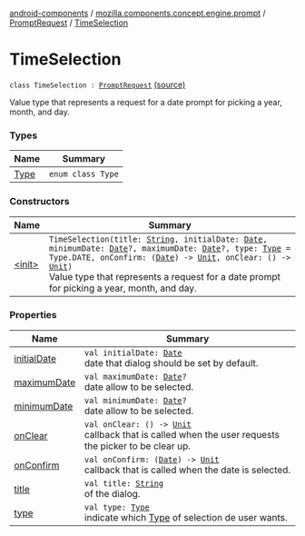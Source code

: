[android-components](../../../index.md) / [mozilla.components.concept.engine.prompt](../../index.md) / [PromptRequest](../index.md) / [TimeSelection](./index.md)

# TimeSelection

`class TimeSelection : `[`PromptRequest`](../index.md) [(source)](https://github.com/mozilla-mobile/android-components/blob/master/components/concept/engine/src/main/java/mozilla/components/concept/engine/prompt/PromptRequest.kt#L124)

Value type that represents a request for a date prompt for picking a year, month, and day.

### Types

| Name | Summary |
|---|---|
| [Type](-type/index.md) | `enum class Type` |

### Constructors

| Name | Summary |
|---|---|
| [&lt;init&gt;](-init-.md) | `TimeSelection(title: `[`String`](https://kotlinlang.org/api/latest/jvm/stdlib/kotlin/-string/index.html)`, initialDate: `[`Date`](http://docs.oracle.com/javase/7/docs/api/java/util/Date.html)`, minimumDate: `[`Date`](http://docs.oracle.com/javase/7/docs/api/java/util/Date.html)`?, maximumDate: `[`Date`](http://docs.oracle.com/javase/7/docs/api/java/util/Date.html)`?, type: `[`Type`](-type/index.md)` = Type.DATE, onConfirm: (`[`Date`](http://docs.oracle.com/javase/7/docs/api/java/util/Date.html)`) -> `[`Unit`](https://kotlinlang.org/api/latest/jvm/stdlib/kotlin/-unit/index.html)`, onClear: () -> `[`Unit`](https://kotlinlang.org/api/latest/jvm/stdlib/kotlin/-unit/index.html)`)`<br>Value type that represents a request for a date prompt for picking a year, month, and day. |

### Properties

| Name | Summary |
|---|---|
| [initialDate](initial-date.md) | `val initialDate: `[`Date`](http://docs.oracle.com/javase/7/docs/api/java/util/Date.html)<br>date that dialog should be set by default. |
| [maximumDate](maximum-date.md) | `val maximumDate: `[`Date`](http://docs.oracle.com/javase/7/docs/api/java/util/Date.html)`?`<br>date allow to be selected. |
| [minimumDate](minimum-date.md) | `val minimumDate: `[`Date`](http://docs.oracle.com/javase/7/docs/api/java/util/Date.html)`?`<br>date allow to be selected. |
| [onClear](on-clear.md) | `val onClear: () -> `[`Unit`](https://kotlinlang.org/api/latest/jvm/stdlib/kotlin/-unit/index.html)<br>callback that is called when the user requests the picker to be clear up. |
| [onConfirm](on-confirm.md) | `val onConfirm: (`[`Date`](http://docs.oracle.com/javase/7/docs/api/java/util/Date.html)`) -> `[`Unit`](https://kotlinlang.org/api/latest/jvm/stdlib/kotlin/-unit/index.html)<br>callback that is called when the date is selected. |
| [title](title.md) | `val title: `[`String`](https://kotlinlang.org/api/latest/jvm/stdlib/kotlin/-string/index.html)<br>of the dialog. |
| [type](type.md) | `val type: `[`Type`](-type/index.md)<br>indicate which [Type](-type/index.md) of selection de user wants. |
